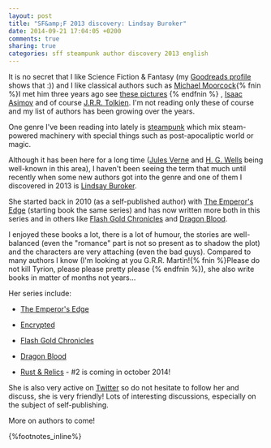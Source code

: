 ```yaml
---
layout: post
title: "SF&amp;F 2013 discovery: Lindsay Buroker"
date: 2014-09-21 17:04:05 +0200
comments: true
sharing: true
categories: sff steampunk author discovery 2013 english
---
```


It is no secret that I like Science Fiction & Fantasy (my [Goodreads profile](https://www.goodreads.com/user/show/3581338-ollivier) shows that :)) and I like classical authors such as [Michael Moorcock](https://en.wikipedia.org/wiki/Michael_Moorcock){% fnin %}I met him three years ago see [these pictures](http://assets.keltia.net/photos/Moorcock-2012) {% endfnin %} , [Isaac Asimov](https://en.wikipedia.org/wiki/Isaac_Asimov) and of course [J.R.R. Tolkien](https://en.wikipedia.org/wiki/J._R._R._Tolkien).  I'm not reading only these of course and my list of authors has been growing over the years.

One genre I've been reading into lately is [steampunk](https://en.wikipedia.org/wiki/Steampunk) which mix steam-powered machinery with special things such as post-apocaliptic world or magic. 

<!--more-->

Although it has been here for a long time ([Jules Verne](http://en.wikipedia.org/wiki/Jules_Verne) and [H. G. Wells](http://en.wikipedia.org/wiki/H._G._Wells) being well-known in this area), I haven't been seeing the term that much until recently when some new authors got into the genre and one of them I discovered in 2013 is [Lindsay Buroker](http://www.lindsayburoker.com/).

She started back in 2010 (as a self-published author) with [The Emperor's Edge](https://www.goodreads.com/book/show/10031259-the-emperor-s-edge) (starting book the same series) and has now written more both in this series and in others like [Flash Gold Chronicles](https://www.goodreads.com/series/66572-flash-gold-chronicles) and [Dragon Blood](https://www.goodreads.com/series/129138-dragon-blood).

I enjoyed these books a lot, there is a lot of humour, the stories are well-balanced (even the "romance" part is not so present as to shadow the plot) and the characters are very attaching (even the bad guys).  Compared to many authors I know (I'm looking at you G.R.R. Martin!{% fnin %}Please do not kill Tyrion, please please pretty please {% endfnin %}), she also write books in matter of months not years…

Her series include:

- [The Emperor's Edge](https://www.goodreads.com/series/66385-the-emperor-s-edge)

- [Encrypted](https://www.goodreads.com/series/97364-encrypted)

- [Flash Gold Chronicles](https://www.goodreads.com/series/66572-flash-gold-chronicles)

- [Dragon Blood](https://www.goodreads.com/series/129138-dragon-blood)

- [Rust & Relics](https://www.goodreads.com/series/114556-rust-relics) - #2 is coming in october 2014!

She is also very active on [Twitter](https://twitter.com/GoblinWriter) so do not hesitate to follow her and discuss, she is very friendly!  Lots of interesting discussions, especially on the subject of self-publishing.

More on authors to come!

{%footnotes_inline%}
